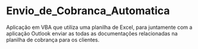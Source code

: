 # Envio_de_Cobranca_Automatica
Aplicação em VBA que utiliza uma planilha de Excel, para juntamente com a aplicação Outlook enviar as todas as documentações relacionadas na planilha de cobrança para os clientes.
